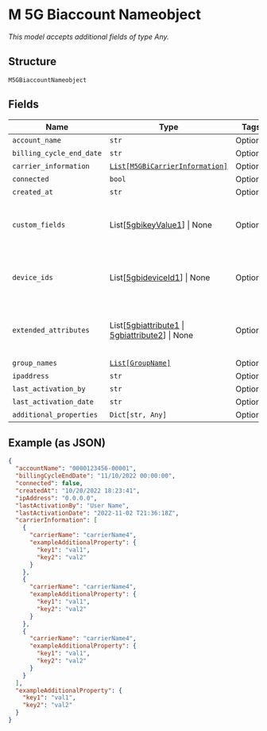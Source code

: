 
# M 5G Biaccount Nameobject

*This model accepts additional fields of type Any.*

## Structure

`M5GBiaccountNameobject`

## Fields

| Name | Type | Tags | Description |
|  --- | --- | --- | --- |
| `account_name` | `str` | Optional | - |
| `billing_cycle_end_date` | `str` | Optional | - |
| `carrier_information` | [`List[M5GBiCarrierInformation]`](../../doc/models/m-5g-bi-carrier-information.md) | Optional | - |
| `connected` | `bool` | Optional | - |
| `created_at` | `str` | Optional | - |
| `custom_fields` | List[[5gbikeyValue1](../../doc/models/m-5g-bikey-value-1.md)] \| None | Optional | This is List of a container for any-of cases. |
| `device_ids` | List[[5gbideviceId1](../../doc/models/m-5g-bidevice-id-1.md)] \| None | Optional | This is List of a container for any-of cases. |
| `extended_attributes` | List[[5gbiattribute1](../../doc/models/m-5g-biattribute-1.md) \| [5gbiattribute2](../../doc/models/m-5g-biattribute-2.md)] \| None | Optional | This is List of a container for any-of cases. |
| `group_names` | [`List[GroupName]`](../../doc/models/group-name.md) | Optional | - |
| `ipaddress` | `str` | Optional | - |
| `last_activation_by` | `str` | Optional | - |
| `last_activation_date` | `str` | Optional | - |
| `additional_properties` | `Dict[str, Any]` | Optional | - |

## Example (as JSON)

```json
{
  "accountName": "0000123456-00001",
  "billingCycleEndDate": "11/10/2022 00:00:00",
  "connected": false,
  "createdAt": "10/20/2022 18:23:41",
  "ipAddress": "0.0.0.0",
  "lastActivationBy": "User Name",
  "lastActivationDate": "2022-11-02 T21:36:18Z",
  "carrierInformation": [
    {
      "carrierName": "carrierName4",
      "exampleAdditionalProperty": {
        "key1": "val1",
        "key2": "val2"
      }
    },
    {
      "carrierName": "carrierName4",
      "exampleAdditionalProperty": {
        "key1": "val1",
        "key2": "val2"
      }
    },
    {
      "carrierName": "carrierName4",
      "exampleAdditionalProperty": {
        "key1": "val1",
        "key2": "val2"
      }
    }
  ],
  "exampleAdditionalProperty": {
    "key1": "val1",
    "key2": "val2"
  }
}
```

